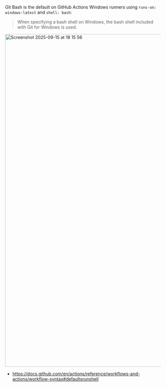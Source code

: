 Git Bash is the default on GitHub Actions Windows runners using `runs-on: windows-latest` and `shell: bash`:

> When specifying a bash shell on Windows, the bash shell included with Git for Windows is used.

<img width="2504" height="1080" alt="Screenshot 2025-09-15 at 18 15 56" src="https://github.com/user-attachments/assets/48c2aea5-245c-4138-81bc-83be7528f608" />

- https://docs.github.com/en/actions/reference/workflows-and-actions/workflow-syntax#defaultsrunshell
